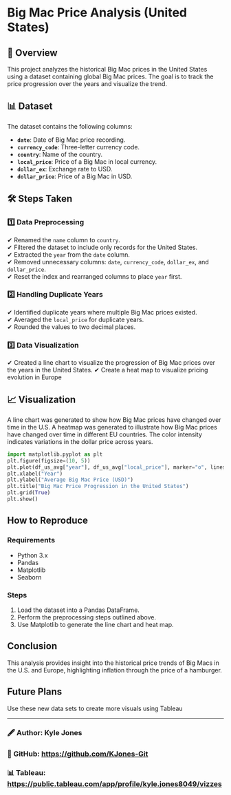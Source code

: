 # Big Mac Price Analysis (United States)

## 📌 Overview
This project analyzes the historical Big Mac prices in the United States using a dataset containing global Big Mac prices. The goal is to track the price progression over the years and visualize the trend.

## 📊 Dataset
The dataset contains the following columns:
- **`date`**: Date of Big Mac price recording.
- **`currency_code`**: Three-letter currency code.
- **`country`**: Name of the country.
- **`local_price`**: Price of a Big Mac in local currency.
- **`dollar_ex`**: Exchange rate to USD.
- **`dollar_price`**: Price of a Big Mac in USD.

## 🛠 Steps Taken

### 1️⃣ Data Preprocessing
✔ Renamed the `name` column to `country`.  
✔ Filtered the dataset to include only records for the United States.  
✔ Extracted the `year` from the `date` column.  
✔ Removed unnecessary columns: `date`, `currency_code`, `dollar_ex`, and `dollar_price`.  
✔ Reset the index and rearranged columns to place `year` first.  

### 2️⃣ Handling Duplicate Years
✔ Identified duplicate years where multiple Big Mac prices existed.  
✔ Averaged the `local_price` for duplicate years.  
✔ Rounded the values to two decimal places.  

### 3️⃣ Data Visualization
✔ Created a line chart to visualize the progression of Big Mac prices over the years in the United States. 
✔ Create a heat map to visualize pricing evolution in Europe 

## 📈 Visualization
A line chart was generated to show how Big Mac prices have changed over time in the U.S.
A heatmap was generated to illustrate how Big Mac prices have changed over time in different EU countries. The color intensity indicates variations in the dollar price across years.

```python
import matplotlib.pyplot as plt
plt.figure(figsize=(10, 5))
plt.plot(df_us_avg["year"], df_us_avg["local_price"], marker="o", linestyle="-", color="b")
plt.xlabel("Year")
plt.ylabel("Average Big Mac Price (USD)")
plt.title("Big Mac Price Progression in the United States")
plt.grid(True)
plt.show()
```

## How to Reproduce
### Requirements
- Python 3.x
- Pandas
- Matplotlib
- Seaborn

### Steps
1. Load the dataset into a Pandas DataFrame.
2. Perform the preprocessing steps outlined above.
3. Use Matplotlib to generate the line chart and heat map.

## Conclusion
This analysis provides insight into the historical price trends of Big Macs in the U.S. and Europe, highlighting inflation through the price of a hamburger.

## Future Plans
Use these new data sets to create more visuals using Tableau

---
### 🖋 Author: Kyle Jones
### 📝 GitHub: https://github.com/KJones-Git
### 📊 Tableau: https://public.tableau.com/app/profile/kyle.jones8049/vizzes
